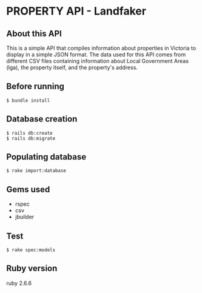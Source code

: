 # PROPERTY API - Landfaker

## About this API

This is a simple API that compiles information about properties in Victoria to display in a simple JSON format. The data used for this API comes from different CSV files containing information about Local Government Areas (lga), the property itself, and the property's address.

## Before running
```
$ bundle install
```

## Database creation
```
$ rails db:create
$ rails db:migrate
```

## Populating database
```
$ rake import:database
```

## Gems used
- rspec
- csv
- jbuilder

## Test
```
$ rake spec:models
```

## Ruby version 
ruby 2.6.6

